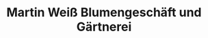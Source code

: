 ---
title: "Martin Weiß Blumengeschäft und Gärtnerei"
url: /thierstein/martin-weiss-blumengeschaeft-und-gaertnerei/
shop: Blumen
---